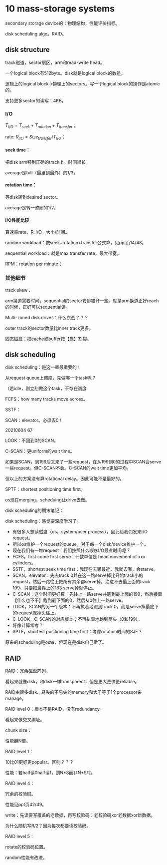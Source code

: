 # 10 mass-storage systems

secondary storage device的：物理结构，性能评价指标。

disk scheduling algo。RAID。

## disk structure

track磁道，sector扇区，arm和read-write head。

一个logical block有512byte。disk就是logical block的数组。

逻辑上的logical block->物理上的sectors。写一个logical block的操作是atomic的。

支持更多sector的读写：4KB。

### I/O

$T_{I/O}=T_{seek}+T_{rotation}+T_{transfer}$；

rate: $R_{I/O}=Size_{transfer}/T_{I/O}$；

#### seek time：

把disk arm移到正确的track上。时间很长。

average是full（最里到最外）的1/3。

#### rotation time：

等disk转到desired sector。

average是转一整圈的1/2。

#### I/O性能比较

算速率rate，R_I/O。大小/时间。

random workload：按seek+rotation+transfer公式算，见ppt页14/48。

sequential workload：就是max transfer rate，最大带宽。

RPM：rotation per minute；

### 其他细节

track skew：

arm换道需要时间，sequential的sector安排错开一些。就是arm换道正好reach的时候，正好可以sequential读。









Multi-zoned disk drives：什么东西？？？

outer track的sector数量比inner track更多。



固态磁盘：把cache或buffer按【盘】割裂。



## disk scheduling



disk scheduling：是这一章最重要的！

从request queue上调度，先做哪一个task呢？

（若idle，则立刻做这个task，不存在调度



FCFS：how many tracks move across。

SSTF：

SCAN：elevator。必须去0！





20210604 67

LOOK：不回到0的SCAN。

C-SCAN：更uniform的wait time。

如果是SCAN，到199后又来了一些request，在从199到0的过程中SCAN会serve一些request。但C-SCAN不会。C-SCAN的wait time更加平均。



但以上的方案没有算rotational delay。因此可能不是最好的。

SPTF：shortest positioning time first。

os现在merging，scheduing让drive去做。



disk scheduling的期末笔记：

disk scheduling：感觉要深度学习了。

- 有很多人想读磁盘（os，system/user process），因此给我们发来I/O request。
- 所以os维护一个request的queue，对于每一个disk/device维护一个。
- 现在我们有一堆request：我们按照什么顺序I/O最省时间呢？
- FCFS，first come first serve：计数单位是 head movement of xxx cylinders。
- SSTF，shortest seek time first：我现在去哪最近，我就去哪，会starve。
- SCAN，elevator：先去track 0并在这一路serve掉比开始track小的request，然后一路往上把所有其余都serve掉。注意不去最上面的track 199，只要把最靠上的183 serve掉就停止。
- C-SCAN：这个时间更好算：先往上一路serve并跑到最上面的199，然后接着【什么也不干】跑到最下面的0，然后从0往上一路serve。
- LOOK，SCAN的另一个版本：不再执着地跑到track 0，而是serve掉最底下的request就掉头往上。
- C-LOOK，C-SCAN的对应版本：不再执着地跑到两头（0和199）。
- 好像计算常考？
- SPTF，shortest positioning time first：考虑rotation时间的SJF？

原来的scheduling是os做，但现在是disk自己做了。



## RAID



RAID：冗余磁盘阵列。

看起来就像disk，和disk一样transparent，但是更大更快更reliable。

RAID由很多disk、易失的不易失的memory和大于等于1个processor来manage。



RAID level 0：根本不是RAID，没有redundancy。

看起来像交叉编址。

chunk size：

性能翻N倍。



RAID level 1：

10比01更好更popular。区别？？？

性能：若half读0half读1，则N\*S而非N*S/2。



RAID level 4：

冗余的校验码。

性能见ppt页42/49。

write：先读要写覆盖的老数据，再写校验码：老校验码xor老数据xor新数据。

为什么随机写R/2？因为每次都要读校验码。



RAID level 5：

rotate的校验码位置。

random性能有改进。



















